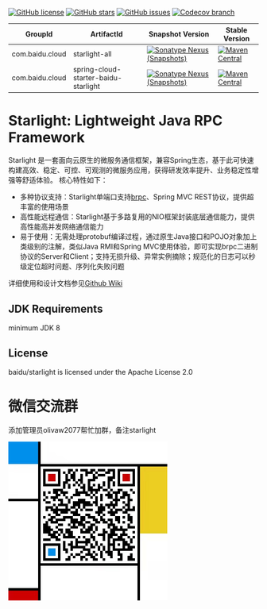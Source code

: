 [![GitHub license](https://img.shields.io/github/license/baidu/starlight?style=social)](https://github.com/baidu/starlight/blob/main/LICENSE)
[![GitHub stars](https://img.shields.io/github/stars/baidu/starlight?style=social)](https://github.com/baidu/starlight/stargazers)
[![GitHub issues](https://img.shields.io/github/issues/baidu/starlight?style=social)](https://github.com/baidu/starlight/issues)
[![Codecov branch](https://img.shields.io/codecov/c/gh/baidu/starlight/main?style=social)](https://codecov.io/gh/baidu/starlight)

| GroupId       | ArtifactId                           | Snapshot Version                                                                                                                                                                                                                                                                       | Stable Version                                                                                                                                                                                                     |
|---------------|--------------------------------------|----------------------------------------------------------------------------------------------------------------------------------------------------------------------------------------------------------------------------------------------------------------------------------------|--------------------------------------------------------------------------------------------------------------------------------------------------------------------------------------------------------------------|
|com.baidu.cloud| starlight-all                        | [![Sonatype Nexus (Snapshots)](https://img.shields.io/nexus/s/com.baidu.cloud/starlight-all?server=https%3A%2F%2Foss.sonatype.org&style=social)](https://oss.sonatype.org/content/repositories/snapshots/com/baidu/cloud/starlight-all/)                                               | [![Maven Central](https://img.shields.io/maven-central/v/com.baidu.cloud/starlight-all?style=social)](https://repo.maven.apache.org/maven2/com/baidu/cloud/starlight-all/)                                               |
|com.baidu.cloud| spring-cloud-starter-baidu-starlight | [![Sonatype Nexus (Snapshots)](https://img.shields.io/nexus/s/com.baidu.cloud/spring-cloud-starter-baidu-starlight?server=https%3A%2F%2Foss.sonatype.org&style=social)](https://oss.sonatype.org/content/repositories/snapshots/com/baidu/cloud/spring-cloud-starter-baidu-starlight/) | [![Maven Central](https://img.shields.io/maven-central/v/com.baidu.cloud/spring-cloud-starter-baidu-starlight?style=social)](https://repo.maven.apache.org/maven2/com/baidu/cloud/spring-cloud-starter-baidu-starlight/) |

# Starlight: Lightweight Java RPC Framework
Starlight 是一套面向云原生的微服务通信框架，兼容Spring生态，基于此可快速构建高效、稳定、可控、可观测的微服务应用，获得研发效率提升、业务稳定性增强等舒适体验。
核心特性如下：
* 多种协议支持：Starlight单端口支持[brpc](https://github.com/apache/incubator-brpc)、Spring MVC REST协议，提供超丰富的使用场景
* 高性能远程通信：Starlight基于多路复用的NIO框架封装底层通信能力，提供高性能高并发网络通信能力
* 易于使用：无需处理protobuf编译过程，通过原生Java接口和POJO对象加上类级别的注解，类似Java RMI和Spring MVC使用体验，即可实现brpc二进制协议的Server和Client；支持无损升级、异常实例摘除；规范化的日志可以秒级定位超时问题、序列化失败问题

详细使用和设计文档参见[Github Wiki](https://github.com/baidu/starlight/wiki)

## JDK Requirements
minimum JDK 8

## License
baidu/starlight is licensed under the Apache License 2.0

# 微信交流群
添加管理员olivaw2077帮忙加群，备注starlight

<img src="./resources/qrcode.jpeg" width="320" />
